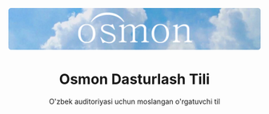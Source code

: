 ![Osmon's Hero Image](./profile/banners.png)

<p align="center"><h1 align="center">Osmon Dasturlash Tili</h1></p>

<p align="center">O'zbek auditoriyasi uchun moslangan o'rgatuvchi til</p>